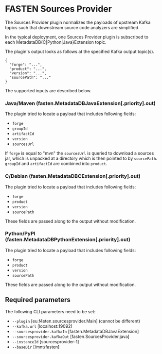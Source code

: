 # FASTEN Sources Provider

The Sources Provider plugin normalizes the payloads of upstream Kafka topics such that downstream source code analyzers are simplified.

In the typical deployment, one Sources Provider plugin is subscribed to each MetadataDB{C|Python|Java}Extension topic.

The plugin's output looks as follows at the specified Kafka output topic(s).
```
{
  "forge": "...",
  "product": "...",
  "version": "...",
  "sourcePath": "..."
}
```

The supported inputs are described below.

### Java/Maven (fasten.MetadataDBJavaExtension[.priority].out)
The plugin tried to locate a payload that includes following fields:
 - `forge`
 - `groupId`
 - `artifactId`
 - `version`
 - `sourcesUrl`
 
If `forge` is equal to "mvn" the `sourcesUrl` is queried to download a sources jar, which is unpacked at a directory which is then pointed to by  `sourcePath`. `groupId` and `artifactId` are combined into `product`. 

### C/Debian (fasten.MetadataDBCExtension[.priority].out)
The plugin tried to locate a payload that includes following fields:
- `forge`
- `product`
- `version`
- `sourcePath`

These fields are passed along to the output without modification.

### Python/PyPI (fasten.MetadataDBPythonExtension[.priority].out)
The plugin tried to locate a payload that includes following fields:
- `forge`
- `product`
- `version`
- `sourcePath`

These fields are passed along to the output without modification.

## Required parameters
The following CLI parameters need to be set:
- `--plugin` [eu.f4sten.sourcesprovider.Main] (cannot be different)
- `--kafka.url` [localhost:19092]
- `--sourcesprovider.kafkaIn` [fasten.MetadataDBJavaExtension]
- `--sourcesprovider.kafkaOut` [fasten.SourcesProvider.java]
- `--instanceId` [sourcesprovider-1]
- `--baseDir` [/mnt/fasten]